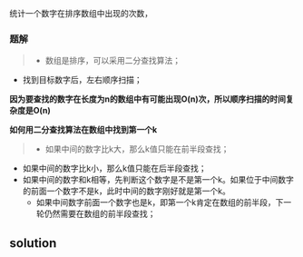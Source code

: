 统计一个数字在排序数组中出现的次数，

### 题解

>+ 数组是排序，可以采用二分查找算法；
+ 找到目标数字后，左右顺序扫描；

**因为要查找的数字在长度为n的数组中有可能出现O(n)次，所以顺序扫描的时间复杂度是O(n)**


**如何用二分查找算法在数组中找到第一个k**
>+ 如果中间的数字比k大，那么k值只能在前半段查找；
+ 如果中间的数字比k小，那么k值只能在后半段查找；
+ 如果中间的数字和k相等，先判断这个数字是不是第一个k。如果位于中间数字的前面一个数字不是k，此时中间的数字刚好就是第一个k。
  + 如果中间数字前面一个数字也是k，即第一个k肯定在数组的前半段，下一轮仍然需要在数组的前半段查找；

## solution

